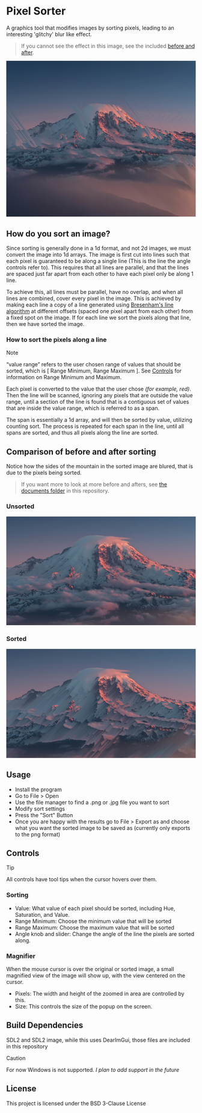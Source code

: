 # Pixel Sorter
A graphics tool that modifies images by sorting pixels, leading to an interesting 'glitchy' blur like effect.

> If you cannot see the effect in this image, see the included [before and after](#comparison-of-before-and-after-sorting).


![An example image, a mountain lit by a sunrise or sunset, having been sorted by the pixel sorter](docs/mountain_sorted.png)



## How do you sort an image?
Since sorting is generally done in a 1d format, and not 2d images, we must convert the image into 1d arrays.
The image is first cut into lines such that each pixel is guaranteed to be along a single line (This is the line the angle controls refer to).
This requires that all lines are parallel, and that the lines are spaced just far apart from each other to have each pixel only be along 1 line.

To achieve this, all lines must be parallel, have no overlap, and when all lines are combined, cover every pixel in the image.
This is achieved by making each line a copy of a line generated using [Bresenham's line algorithm](https://en.wikipedia.org/wiki/Bresenham%27s_line_algorithm) at different offsets (spaced one pixel apart from each other) from a fixed spot on the image.
If for each line we sort the pixels along that line, then we have sorted the image.

### How to sort the pixels along a line
> [!NOTE]
> “value range” refers to the user chosen range of values that should be sorted, which is [ Range Minimum, Range Maximum ]. See [Controls](#controls) for information on Range Minimum and Maximum. 

Each pixel is converted to the value that the user chose *(for example, red)*. 
Then the line will be scanned, ignoring any pixels that are outside the value range, until a section of the line is found that is a contiguous set of values that are inside the value range, which is referred to as a span.

The span is essentially a 1d array, and will then be sorted by value, utilizing counting sort.
The process is repeated for each span in the line, until all spans are sorted, and thus all pixels along the line are sorted.


<!-- The effect is not always immediatly visible, so having a comparison like this is very helpful -->
## Comparison of before and after sorting
Notice how the sides of the mountain in the sorted image are blured, that is due to the pixels being sorted. 
> If you want more to look at more before and afters, see [the documents folder](docs) in this repository.
### Unsorted
![View of mountain, unsorted](docs/mountain_small_unsorted.png)
### Sorted
![View of mountain, sorted](docs/mountain_small_sorted.png)



## Usage
- Install the program
- Go to File > Open
- Use the file manager to find a .png or .jpg file you want to sort
- Modify sort settings
- Press the "Sort" Button
- Once you are happy with the results go to File > Export as and choose what you want the sorted image to be saved as (currently only exports to the png format)


## Controls
> [!TIP]
> All controls have tool tips when the cursor hovers over them.
### Sorting
- Value: What value of each pixel should be sorted, including Hue, Saturation, and Value.
- Range Minimum: Choose the minimum value that will be sorted
- Range Maximum: Choose the maximum value that will be sorted
- Angle knob and slider: Change the angle of the line the pixels are sorted along.

### Magnifier
When the mouse cursor is over the original or sorted image, a small magnified view of the image will show up, with the view centered on the cursor.
- Pixels: The width and height of the zoomed in area are controlled by this.
- Size: This controls the size of the popup on the screen.

## Build Dependencies
SDL2 and SDL2 image, while this uses DearImGui, those files are included in this repository

> [!Caution]
> For now Windows is not supported. *I plan to add support in the future*


## License
This project is licensed under the BSD 3-Clause License
